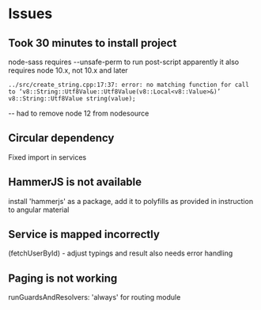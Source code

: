 # Issues
## Took 30 minutes to install project
node-sass requires --unsafe-perm to run post-script
apparently it also requires node 10.x, not 10.x and later

``../src/create_string.cpp:17:37: error: no matching function for call to ‘v8::String::Utf8Value::Utf8Value(v8::Local<v8::Value>&)’
     v8::String::Utf8Value string(value);
``

-- had to remove node 12 from nodesource

## Circular dependency
Fixed import in services

## HammerJS is not available
install 'hammerjs' as a package, add it to polyfills as provided
in instruction to angular material

## Service is mapped incorrectly
(fetchUserById) - adjust typings and result
also needs error handling

## Paging is not working
runGuardsAndResolvers: 'always'
for routing module


